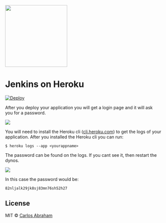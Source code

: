 <img src="https://cdn.abranhe.com/projects/jenkins/jenkins.png" height="200">

# Jenkins on Heroku 

[![Deploy](https://www.herokucdn.com/deploy/button.svg)](https://heroku.com/deploy?template=https://github.com/mistakes0fficial/jenkins/tree/main)

After you deploy your application you will get a login page and it will ask you for a password.

![](https://cdn.abranhe.com/projects/jenkins/login.png)

You will need to install the Heroku cli ([cli.heroku.com](https://cli.heroku.com)) to get the logs of your application.
After you installed the Heroku cli you can run:

```
$ heroku logs --app <yourappname>
```

The password can be found on the logs. If you cant see it, then restart the dynos.

![](https://cdn.abranhe.com/projects/jenkins/log.png)

In this case the password would be:

```
82nljalk29jk8sj83mn76sh52h27
```

## License

MIT © [Carlos Abraham](https://go.abranhe.com/github)
